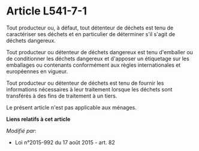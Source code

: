 # Article L541-7-1

Tout producteur ou, à défaut, tout détenteur de déchets est tenu de caractériser ses déchets et en particulier de déterminer
s'il s'agit de déchets dangereux.

Tout producteur ou détenteur de déchets dangereux est tenu d'emballer ou de conditionner les déchets dangereux et d'apposer
un étiquetage sur les emballages ou contenants conformément aux règles internationales et européennes en vigueur.

Tout producteur ou détenteur de déchets est tenu de fournir les informations nécessaires à leur traitement lorsque les
déchets sont transférés à des fins de traitement à un tiers.

Le présent article n'est pas applicable aux ménages.

**Liens relatifs à cet article**

_Modifié par_:

  - Loi n°2015-992 du 17 août 2015 - art. 82

